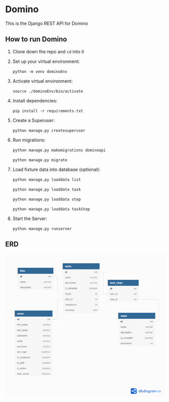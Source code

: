 # Domino
This is the Django REST API for Domino

## How to run Domino

1. Clone down the repo and `cd` into it
1. Set up your virtual environment:

   `python -m venv dominoEnv`
1. Activate virtual environment:

   `source ./dominoEnv/bin/activate`
1. Install dependencies:

   `pip install -r requirements.txt`
1. Create a Superuser:

   `python manage.py createsuperuser`
1. Run migrations:

   `python manage.py makemigrations dominoapi`
   
   `python manage.py migrate`
1. Load fixture data into database (optional):

   `python manage.py loaddata list`
   
   `python manage.py loaddata task`
   
   `python manage.py loaddata step`
   
   `python manage.py loaddata taskStep`
1. Start the Server:

   `python manage.py runserver`

## ERD
![ERD](./Domino.png)
